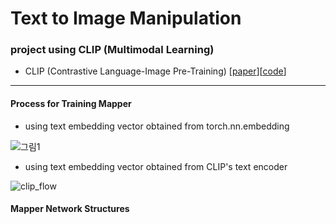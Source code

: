 # Text to Image Manipulation
### project using CLIP (Multimodal Learning)   
- CLIP (Contrastive Language-Image Pre-Training) [[paper](https://arxiv.org/pdf/2103.00020.pdf)][[code](https://github.com/openai/CLIP)]
------------------
#### Process for Training Mapper  
- using text embedding vector obtained from torch.nn.embedding   
    
![그림1](https://user-images.githubusercontent.com/74402562/130311269-b62aac08-40e8-4218-b48e-fc8e6a09eac4.png)   


- using text embedding vector obtained from CLIP's text encoder   

![clip_flow](https://user-images.githubusercontent.com/74402562/130311270-0cab934b-4383-4ffc-9665-9bf11b1923b5.png)

#### Mapper Network Structures
